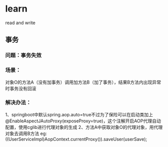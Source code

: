 # learn
read and write
## 事务
### 问题：事务失效
### 场景：
对象O的方法A（没有加事务）调用加方法B（加了事务），结果B方法内出现异常时事务没有回滚
### 解决办法：
1、springboot中默认spring.aop.auto=true不过为了保险可以在启动类加上@EnableAspectJAutoProxy(exposeProxy=true)，这个注解开启AOP代理自动配置，使用cglib进行代理对象的生成
2、方法A中获取对象O的代理对象，用代理对象去调用B方法
eg:((UserServiceImpl)AopContext.currentProxy()).saveUser(userSave);
